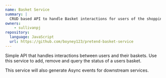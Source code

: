 ```yaml
---
name: Basket Service
summary: |
  CRUD based API to handle Basket interactions for users of the shopping website.
owners:
    - sullivanpj
repository:
  language: JavaScript
  url: https://github.com/boyney123/pretend-basket-service
---
```


Simple API that handles interactions between users and their baskets. Use this service to add, remove and query the status of a users basket.

This service will also generate Async events for downstream services.

<NodeGraph />
